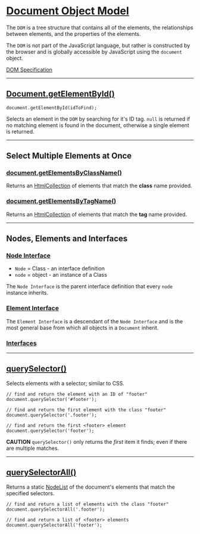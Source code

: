 # [Document Object Model](https://developer.mozilla.org/en-US/docs/Web/API/Document_Object_Model/Introduction)

The `DOM` is a tree structure that contains all of the elements,
the relationships between elements, and the properties of the
elements.

The `DOM` is not part of the JavaScript language, but rather
is constructed by the browser and is globally accessible by JavaScript
using the `document` object.

[DOM Specification](https://www.w3.org/standards/techs/dom#w3c_all)

---

## [Document.getElementById()](https://developer.mozilla.org/en-US/docs/Web/API/Document/getElementById)

```
document.getElementById(idToFind);
```

Selects an element in the `DOM` by searching for it's ID tag.
`null` is returned if no matching element is found
in the document, otherwise a single element is returned.

---

## Select Multiple Elements at Once

### [document.getElementsByClassName()](https://developer.mozilla.org/en-US/docs/Web/API/Document/getElementsByClassName)

Returns an [HtmlCollection](https://developer.mozilla.org/en-US/docs/Web/API/HTMLCollection)
of elements that match the **class** name provided.

### [document.getElementsByTagName()](https://developer.mozilla.org/en-US/docs/Web/API/Document/getElementsByTagName)

Returns an [HtmlCollection](https://developer.mozilla.org/en-US/docs/Web/API/HTMLCollection)
of elements that match the **tag** name provided.

---

## Nodes, Elements and Interfaces

### [Node Interface](https://developer.mozilla.org/en-US/docs/Web/API/Node)

* `Node` = Class - an interface definition
* `node` = object - an instance of a Class

The `Node Interface` is the parent interface definition that every
`node` instance inherits.

### [Element Interface](https://developer.mozilla.org/en-US/docs/Web/API/Element)

The `Element Interface` is a descendant of the `Node Interface` and is
the most general base from which all objects in a `Document` inherit.

### [Interfaces](https://developer.mozilla.org/en-US/docs/Web/API)

---

## [querySelector()](https://developer.mozilla.org/en-US/docs/Web/API/Document/querySelector)

Selects elements with a selector; similar to CSS.

```
// find and return the element with an ID of "footer"
document.querySelector('#footer');

// find and return the first element with the class "footer"
document.querySelector('.footer');

// find and return the first <footer> element
document.querySelector('footer');
```

**CAUTION**
`querySelector()` only returns the *first* item it finds; even if there
are multiple matches.

---

## [querySelectorAll()](https://developer.mozilla.org/en-US/docs/Web/API/Document/querySelectorAll)

Returns a static [NodeList](https://developer.mozilla.org/en-US/docs/Web/API/NodeList)
of the document's elements that match the specified selectors.

```
// find and return a list of elements with the class "footer"
document.querySelectorAll('.footer');

// find and return a list of <footer> elements
document.querySelectorAll('footer');
```
